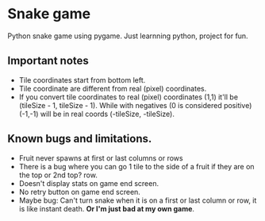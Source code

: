 # Snake game
Python snake game using pygame. Just learnning python, project for fun.

## Important notes
* Tile coordinates start from bottom left.
* Tile coordinate are different from real (pixel) coordinates.
* If you convert tile coordinates to real (pixel) coordinates (1,1) it'll be (tileSize - 1, tileSize - 1). While with negatives (0 is considered positive) (-1,-1) will be in real coords (-tileSize, -tileSize).

## Known bugs and limitations.
* Fruit never spawns at first or last columns or rows
* There is a bug where you can go 1 tile to the side of a fruit if they are on the top or 2nd top? row.
* Doesn't display stats on game end screen.
* No retry button on game end screen.
* Maybe bug: Can't turn snake when it is on a first or last column or row, it is like instant death. **Or I'm just bad at my own game**.
